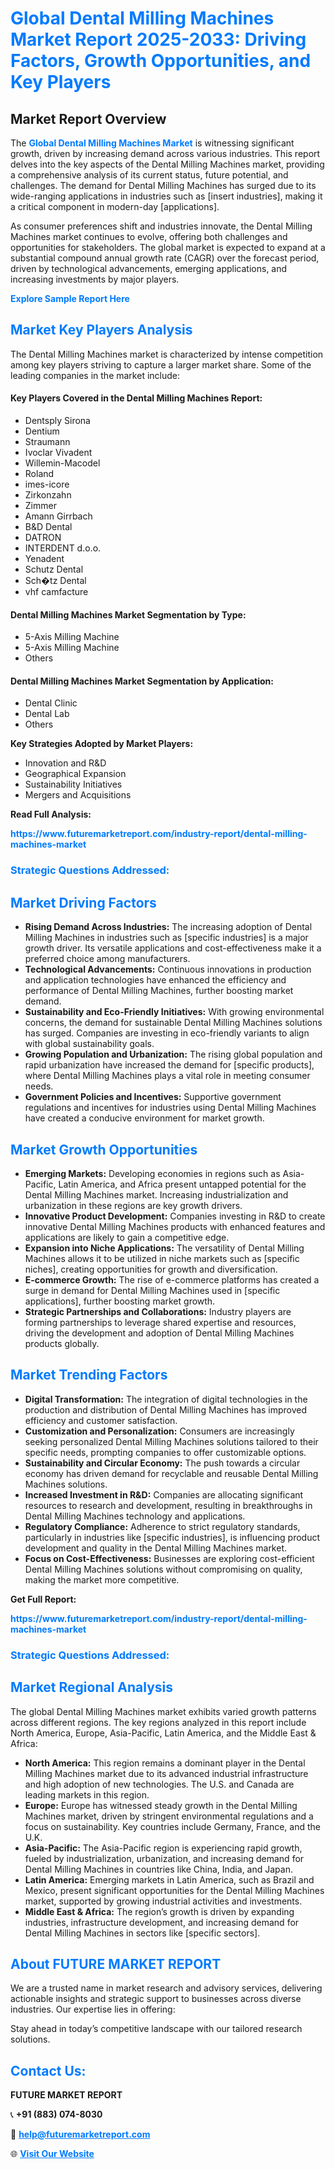 <h1 style="color: #007BFF;">Global Dental Milling Machines Market Report 2025-2033: Driving Factors, Growth Opportunities, and Key Players</h1>

<section id="overview">
<h2>Market Report Overview</h2>
<p>The <a href="https://www.futuremarketreport.com/industry-report/dental-milling-machines-market" style="color: #007BFF; text-decoration: none;"><strong>Global Dental Milling Machines Market</strong></a> is witnessing significant growth, driven by increasing demand across various industries. This report delves into the key aspects of the Dental Milling Machines market, providing a comprehensive analysis of its current status, future potential, and challenges. The demand for Dental Milling Machines has surged due to its wide-ranging applications in industries such as [insert industries], making it a critical component in modern-day [applications].</p>
<p>As consumer preferences shift and industries innovate, the Dental Milling Machines market continues to evolve, offering both challenges and opportunities for stakeholders. The global market is expected to expand at a substantial compound annual growth rate (CAGR) over the forecast period, driven by technological advancements, emerging applications, and increasing investments by major players.</p>
</section>

<section id="overview">
<p><a href="https://www.futuremarketreport.com/request-sample/reportId=77066" style="color: #007BFF; text-decoration: none;"><strong>Explore Sample Report Here</strong></a></p>
</section>

<section id="key-players">
<h2 style="color: #007BFF;">Market Key Players Analysis</h2>
<p>The Dental Milling Machines market is characterized by intense competition among key players striving to capture a larger market share. Some of the leading companies in the market include:</p>
<h4>Key Players Covered in the Dental Milling Machines Report:</h4>
<ul><li>Dentsply Sirona</li><li>Dentium</li><li>Straumann</li><li>Ivoclar Vivadent</li><li>Willemin-Macodel</li><li>Roland</li><li>imes-icore</li><li>Zirkonzahn</li><li>Zimmer</li><li>Amann Girrbach</li><li>B&amp;D Dental</li><li>DATRON</li><li>INTERDENT d.o.o.</li><li>Yenadent</li><li>Schutz Dental</li><li>Sch�tz Dental</li><li>vhf camfacture</li></ul>
<h4>Dental Milling Machines Market Segmentation by Type:</h4>
<ul><li>5-Axis Milling Machine</li><li>5-Axis Milling Machine</li><li>Others</li></ul>

<h4>Dental Milling Machines Market Segmentation by Application:</h4>
<ul><li>Dental Clinic</li><li>Dental Lab</li><li>Others</li></ul>
<p><strong>Key Strategies Adopted by Market Players:</strong></p>
<ul>
<li>Innovation and R&D</li>
<li>Geographical Expansion</li>
<li>Sustainability Initiatives</li>
<li>Mergers and Acquisitions</li>
</ul>
</section>

<section>
<p><strong>Read Full Analysis: </strong></p><a href="https://www.futuremarketreport.com/industry-report/dental-milling-machines-market" style="color: #007BFF; text-decoration: none;"><strong>https://www.futuremarketreport.com/industry-report/dental-milling-machines-market</strong></a>
<h3 style="color: #007BFF;">Strategic Questions Addressed:</h3>
</section>

<section id="driving-factors">
<h2 style="color: #007BFF;">Market Driving Factors</h2>
<ul>
<li><strong>Rising Demand Across Industries:</strong> The increasing adoption of Dental Milling Machines in industries such as [specific industries] is a major growth driver. Its versatile applications and cost-effectiveness make it a preferred choice among manufacturers.</li>
<li><strong>Technological Advancements:</strong> Continuous innovations in production and application technologies have enhanced the efficiency and performance of Dental Milling Machines, further boosting market demand.</li>
<li><strong>Sustainability and Eco-Friendly Initiatives:</strong> With growing environmental concerns, the demand for sustainable Dental Milling Machines solutions has surged. Companies are investing in eco-friendly variants to align with global sustainability goals.</li>
<li><strong>Growing Population and Urbanization:</strong> The rising global population and rapid urbanization have increased the demand for [specific products], where Dental Milling Machines plays a vital role in meeting consumer needs.</li>
<li><strong>Government Policies and Incentives:</strong> Supportive government regulations and incentives for industries using Dental Milling Machines have created a conducive environment for market growth.</li>
</ul>
</section>

<section id="growth-opportunities">
<h2 style="color: #007BFF;">Market Growth Opportunities</h2>
<ul>
<li><strong>Emerging Markets:</strong> Developing economies in regions such as Asia-Pacific, Latin America, and Africa present untapped potential for the Dental Milling Machines market. Increasing industrialization and urbanization in these regions are key growth drivers.</li>
<li><strong>Innovative Product Development:</strong> Companies investing in R&D to create innovative Dental Milling Machines products with enhanced features and applications are likely to gain a competitive edge.</li>
<li><strong>Expansion into Niche Applications:</strong> The versatility of Dental Milling Machines allows it to be utilized in niche markets such as [specific niches], creating opportunities for growth and diversification.</li>
<li><strong>E-commerce Growth:</strong> The rise of e-commerce platforms has created a surge in demand for Dental Milling Machines used in [specific applications], further boosting market growth.</li>
<li><strong>Strategic Partnerships and Collaborations:</strong> Industry players are forming partnerships to leverage shared expertise and resources, driving the development and adoption of Dental Milling Machines products globally.</li>
</ul>
</section>

<section id="trending-factors">
<h2 style="color: #007BFF;">Market Trending Factors</h2>
<ul>
<li><strong>Digital Transformation:</strong> The integration of digital technologies in the production and distribution of Dental Milling Machines has improved efficiency and customer satisfaction.</li>
<li><strong>Customization and Personalization:</strong> Consumers are increasingly seeking personalized Dental Milling Machines solutions tailored to their specific needs, prompting companies to offer customizable options.</li>
<li><strong>Sustainability and Circular Economy:</strong> The push towards a circular economy has driven demand for recyclable and reusable Dental Milling Machines solutions.</li>
<li><strong>Increased Investment in R&D:</strong> Companies are allocating significant resources to research and development, resulting in breakthroughs in Dental Milling Machines technology and applications.</li>
<li><strong>Regulatory Compliance:</strong> Adherence to strict regulatory standards, particularly in industries like [specific industries], is influencing product development and quality in the Dental Milling Machines market.</li>
<li><strong>Focus on Cost-Effectiveness:</strong> Businesses are exploring cost-efficient Dental Milling Machines solutions without compromising on quality, making the market more competitive.</li>
</ul>
</section>

<section>
<p><strong>Get Full Report: </strong></p><a href="https://www.futuremarketreport.com/industry-report/dental-milling-machines-market" style="color: #007BFF; text-decoration: none;"><strong>https://www.futuremarketreport.com/industry-report/dental-milling-machines-market</strong></a>
<h3 style="color: #007BFF;">Strategic Questions Addressed:</h3>
</section>


<section id="regional-analysis">
<h2 style="color: #007BFF;">Market Regional Analysis</h2>
<p>The global Dental Milling Machines market exhibits varied growth patterns across different regions. The key regions analyzed in this report include North America, Europe, Asia-Pacific, Latin America, and the Middle East & Africa:</p>
<ul>
<li><strong>North America:</strong> This region remains a dominant player in the Dental Milling Machines market due to its advanced industrial infrastructure and high adoption of new technologies. The U.S. and Canada are leading markets in this region.</li>
<li><strong>Europe:</strong> Europe has witnessed steady growth in the Dental Milling Machines market, driven by stringent environmental regulations and a focus on sustainability. Key countries include Germany, France, and the U.K.</li>
<li><strong>Asia-Pacific:</strong> The Asia-Pacific region is experiencing rapid growth, fueled by industrialization, urbanization, and increasing demand for Dental Milling Machines in countries like China, India, and Japan.</li>
<li><strong>Latin America:</strong> Emerging markets in Latin America, such as Brazil and Mexico, present significant opportunities for the Dental Milling Machines market, supported by growing industrial activities and investments.</li>
<li><strong>Middle East & Africa:</strong> The region’s growth is driven by expanding industries, infrastructure development, and increasing demand for Dental Milling Machines in sectors like [specific sectors].</li>
</ul>
</section>

<footer>
<h2 style="color: #007BFF;">About FUTURE MARKET REPORT</h2>
<p>We are a trusted name in market research and advisory services, delivering actionable insights and strategic support to businesses across diverse industries. Our expertise lies in offering:</p>

<p>Stay ahead in today’s competitive landscape with our tailored research solutions.</p>

<h2 style="color: #007BFF;">Contact Us:</h2>
<p><strong>FUTURE MARKET REPORT</strong></p>
<p>📞 <strong>+91 (883) 074-8030</strong></p>
<p>📧 <strong><a href="mailto:help@futuremarketreport.com" style="color: #007BFF;">help@futuremarketreport.com</a></strong></p>
<p>🌐 <strong><a href="https://www.futuremarketreport.com/" style="color: #007BFF;">Visit Our Website</a></strong></p>
</footer>